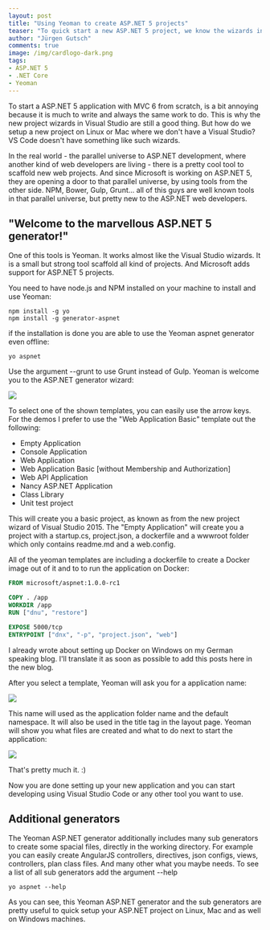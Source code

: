 ```yaml
--- 
layout: post
title: "Using Yeoman to create ASP.NET 5 projects"
teaser: "To quick start a new ASP.NET 5 project, we know the wizards in Visual Studio 2015. But how can you quickly setup a new project on Linux or Mac? This blog post is about Yeoman, a cross platform command line tool to scaffold a new project"
author: "Jürgen Gutsch"
comments: true
image: /img/cardlogo-dark.png
tags: 
- ASP.NET 5
- .NET Core
- Yeoman
---
```


To start a ASP.NET 5 application with MVC 6 from scratch, is a bit annoying because it is much to write and always the same work to do. This is why the new project wizards in Visual Studio are still a good thing. But how do we setup a new project on Linux or Mac where we don't have a Visual Studio? VS Code doesn't have something like such wizards.

In the real world - the parallel universe to ASP.NET development, where another kind of web developers are living - there is a pretty cool tool to scaffold new web projects. And since Microsoft is working on ASP.NET 5, they are opening a door to that parallel universe, by using tools from the other side. NPM, Bower, Gulp, Grunt... all of this guys are well known tools in that parallel universe, but pretty new to the ASP.NET web developers. 

## "Welcome to the marvellous ASP.NET 5 generator!"

One of this tools is Yeoman. It works almost like the Visual Studio wizards. It is a small but strong tool scaffold all kind of projects. And Microsoft adds support for ASP.NET 5 projects.

You need to have node.js and NPM installed on your machine to install and use Yeoman:

~~~ batch
npm install -g yo
npm install -g generator-aspnet
~~~

if the installation is done you are able to use the Yeoman aspnet generator even offline:

~~~ batch
yo aspnet
~~~

Use the argument --grunt to use Grunt instead of Gulp. Yeoman is welcome you to the ASP.NET generator wizard:

![](/img/yeoman/starting.png)

To select one of the shown templates, you can easily use the arrow keys. For the demos I prefer to use the "Web Application Basic" template out the following:

- Empty Application
- Console Application
- Web Application
- Web Application Basic [without Membership and Authorization]
- Web API Application
- Nancy ASP.NET Application
- Class Library
- Unit test project

This will create you a basic project, as known as from the new project wizard of Visual Studio 2015. The "Empty Application" will create you a project with a startup.cs, project.json, a dockerfile and a wwwroot folder which only contains readme.md and a web.config.

All of the yeoman templates are including a dockerfile to create a Docker image out of it and to to run the application on Docker:

~~~ dockerfile
FROM microsoft/aspnet:1.0.0-rc1

COPY . /app
WORKDIR /app
RUN ["dnu", "restore"]

EXPOSE 5000/tcp
ENTRYPOINT ["dnx", "-p", "project.json", "web"]
~~~

I already wrote about setting up Docker on Windows on my German speaking blog. I'll translate it as soon as possible to add this posts here in the new blog.

After you select a template, Yeoman will ask you for a application name:

![](/img/yeoman/naming.png)

This name will used as the application folder name and the default namespace. It will also be used in the title tag in the layout page. Yeoman will show you what files are created and what to do next to start the application:

![](/img/yeoman/ending.png)

That's pretty much it. :)

Now you are done setting up your new application and you can start developing using Visual Studio Code or any other tool you want to use.

## Additional generators

The Yeoman ASP.NET generator additionally includes many sub generators to create some spacial files, directly in the working directory. For example you can easily create AngularJS controllers, directives, json configs, views, controllers, plan class files. And many other what you maybe needs. To see a list of all sub generators add the argument --help

~~~ batch
yo aspnet --help
~~~

As you can see, this Yeoman ASP.NET generator and the sub generators are pretty useful to quick setup your ASP.NET project on Linux, Mac and as well on Windows machines.